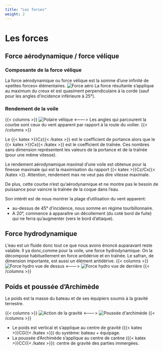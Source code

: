 ```yaml
---
title: "Les forces"
weight: 2
---
```

# Les forces

## Force aérodynamique / force vélique

### Composante de la force vélique
La force aérodynamique ou force vélique est la somme d’une infinité de «petites forces» élémentaires.
![Force aéro](../images/force_aero.png)
La force résultante s’applique au maximum du creux et est quasiment perpendiculaire à la corde (sauf pour les angles d’incidence inférieure à 25°).

### Rendement de la voile
{{< columns >}}
![Polaire vélique](../images/polaire_velique.png)
<--->
Les angles qui parcourent la courbe sont ceux du vent apparent par rapport à la route du voilier.
{{< /columns >}}

Le {{< katex >}}Cz{{< /katex >}} est le coefficient de portance alors que le {{< katex >}}Cx{{< /katex >}} est le coefficient de traînée. 
Ces nombres sans dimension représentent les valeurs de la portance et de la traînée (pour une même vitesse).

Le rendement aérodynamique maximal d’une voile est obtenue pour la finesse maximale qui est la maximisation du rapport {{< katex >}}Cz/Cx{{< /katex >}}. Attention, rendement max ne veut pas dire vitesse maximale. 

De plus, cette courbe n’est qu’aérodynamique et ne montre pas le besoin de puissance pour vaincre la traînée de la coque dans l’eau.

Son intérêt est de nous montrer la plage d’utilisation du vent apparent:
 - au-dessus de 45° d’incidence, nous somme en régime tourbillonnaire.
 - A 20°, commence à apparaitre un décollement (du coté bord de fuite) qui ne ferra qu’augmenter (vers le bord d’attaque).

## Force hydrodynamique

L’eau est un fluide donc tout ce que nous avons énoncé auparavant reste valable. Il ya donc,comme pour la voile, une force hydrodynamique. On la décompose habituellement en force antidérive et en traînée.
Le safran, de dimension importante, est aussi un élément antidérive.
{{< columns >}}
![Force hydro vue de dessus](../images/force_hydro_dessus.svg)
<--->
![Force hydro vue de derrière](../images/force_hydro_derriere.svg)
{{< /columns >}}

## Poids et poussée d’Archimède
Le poids est la masse du bateau et de ses équipiers soumis à la gravité terrestre. 

{{< columns >}}
![Action de la gravité](../images/gravite.svg)
<--->
![Poussée d'archimède](../images/archimede.svg)
{{< /columns >}}
* Le poids est vertical et s’applique au centre de gravité ({{< katex >}}CG{{< /katex >}}) du système: bateau + équipage.
* La poussée d’Archimède s’applique au centre de carène ({{< katex >}}CC{{< /katex >}}): centre de gravité des parties immergées.

